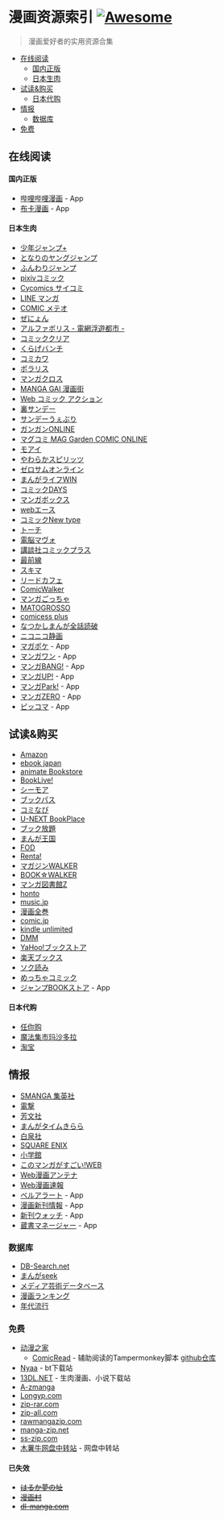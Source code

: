 # 漫画资源索引 [![Awesome](https://cdn.rawgit.com/sindresorhus/awesome/d7305f38d29fed78fa85652e3a63e154dd8e8829/media/badge.svg)](https://github.com/farwang/awesome-manga)

> 漫画爱好者的实用资源合集

- [在线阅读](#在线阅读)
  - [国内正版](#国内正版)
  - [日本生肉](#日本生肉)
- [试读&购买](#试读购买)
  - [日本代购](#日本代购)
- [情报](#情报)
  - [数据库](#数据库)
- [免费](#免费)

## 在线阅读

#### 国内正版

- [哔哩哔哩漫画](http://manga.bilibili.com) - App
- [布卡漫画](http://www.buka.cn/) - App

#### 日本生肉

- [少年ジャンプ+](https://shonenjumpplus.com)
- [となりのヤングジャンプ](https://tonarinoyj.jp)
- [ふんわりジャンプ](http://www.funwarijump.jp)
- [pixivコミック](https://comic.pixiv.net)
- [Cycomics サイコミ](https://cycomi.com)
- [LINE マンガ](https://manga.line.me)
- [COMIC メテオ](https://comic-meteor.jp)
- [ぜにょん](http://www.zenyon.jp)
- [アルファポリス - 電網浮遊都市 -](https://www.alphapolis.co.jp)
- [コミッククリア](https://www.comic-clear.jp)
- [くらげバンチ](https://kuragebunch.com)
- [コミカワ](https://comicawa.com)
- [ポラリス](https://comic-polaris.jp)
- [マンガクロス](https://mangacross.jp)
- [MANGA GAI 漫画街](http://www.manga-gai.net)
- [Web コミック アクション](http://webaction.jp)
- [裏サンデー](https://urasunday.com)
- [サンデーうぇぶり](https://www.sunday-webry.com)
- [ガンガンONLINE](http://www.ganganonline.com)
- [マグコミ MAG Garden COMIC ONLINE](https://comic.mag-garden.co.jp)
- [モアイ](http://www.moae.jp)
- [やわらかスピリッツ](http://yawaspi.com)
- [ゼロサムオンライン](http://online.ichijinsha.co.jp)
- [まんがライフWIN](http://mangalifewin.takeshobo.co.jp)
- [コミックDAYS](https://comic-days.com)
- [マンガボックス](https://www.mangabox.me)
- [webエース](https://web-ace.jp)
- [コミックNew type](https://comic.webnewtype.com)
- [トーチ](http://www.to-ti.in)
- [電脳マヴォ](http://mavo.takekuma.jp)
- [講談社コミックプラス](http://kc.kodansha.co.jp)
- [最前線](https://sai-zen-sen.jp)
- [スキマ](https://www.sukima.me)
- [リードカフェ](http://leedcafe.com)
- [ComicWalker](https://comic-walker.com)
- [マンガごっちゃ](http://mangag.com)
- [MATOGROSSO](http://matogrosso.jp)
- [comicess plus](https://plus.comicess.com)
- [なつかしまんが全話読破](https://www.natsukashimanga.jp)
- [ニコニコ静画](http://seiga.nicovideo.jp/manga)
- [マガポケ](https://play.google.com/store/apps/details?id=jp.co.kodansha.android.magazinepocket) - App
- [マンガワン](https://play.google.com/store/apps/details?id=jp.co.comic.mangaone) - App
- [マンガBANG!](https://play.google.com/store/apps/details?id=com.mangabang) - App
- [マンガUP!](https://play.google.com/store/apps/details?id=com.square_enix.android_googleplay.mangaup_jp) - App
- [マンガPark!](https://play.google.com/store/apps/details?id=jp.co.hakusensha.mangapark) - App
- [マンガZERO](https://play.google.com/store/apps/details?id=jp.inc.nagisa.mangapf) - App
- [ピッコマ](https://play.google.com/store/apps/details?id=jp.kakao.piccoma) - App

## 试读&购买

- [Amazon](https://www.amazon.co.jp)
- [ebook japan](https://www.ebookjapan.jp)
- [animate Bookstore](https://www.animatebookstore.com)
- [BookLive!](https://booklive.jp)
- [シーモア](http://www.cmoa.jp)
- [ブックパス](https://bookpass.auone.jp)
- [コミなび](https://mechacomi.jp)
- [U-NEXT BookPlace](http://unext.bookplace.jp)
- [ブック放題](https://bookhodai.jp)
- [まんが王国](https://comic.k-manga.jp)
- [FOD](http://fod.fujitv.co.jp/s/books/)
- [Renta!](https://renta.papy.co.jp)
- [マガジンWALKER](https://magazinewalker.jp)
- [BOOK☆WALKER](https://bookwalker.jp)
- [マンガ図書館Z](https://www.mangaz.com)
- [honto](https://honto.jp)
- [music.jp](https://music-book.jp)
- [漫画全巻](https://www.mangazenkan.com)
- [comic.jp](http://comic.jp)
- [kindle unlimited](https://www.amazon.co.jp/kindle-dbs/hz/signup)
- [DMM](https://book.dmm.com)
- [YaHoo!ブックストア](https://bookstore.yahoo.co.jp)
- [楽天ブックス](http://books.rakuten.co.jp)
- [ソク読み](http://sokuyomi.jp)
- [めっちゃコミック](https://sp.comics.mecha.cc)
- [ジャンプBOOKストア](https://play.google.com/store/apps/details?id=com.access_company.android.sh_jumpstore) - App

#### 日本代购

- [任你购](https://rennigou.net/)
- [魔法集市玛沙多拉](http://www.masadora.net/)
- [淘宝](https://www.taobao.com/)

## 情报

- [SMANGA 集英社](http://www.s-manga.net)
- [電撃](http://dengeki.com/comics/)
- [芳文社](http://houbunsha.co.jp)
- [まんがタイムきらら](http://www.dokidokivisual.com)
- [白泉社](https://www.hakusensha.co.jp)
- [SQUARE ENIX](https://magazine.jp.square-enix.com)
- [小学館](https://www.shogakukan.co.jp/comics)
- [このマンガがすごい!WEB](http://konomanga.jp)
- [Web漫画アンテナ](http://webcomics.jp)
- [Web漫画速報](http://webmanga.info)
- [ベルアラート](https://play.google.com/store/apps/details?id=com.shopbell.bellalert) - App
- [漫画新刊情報](https://play.google.com/store/apps/details?id=manga.news.info) - App
- [新刊ウォッチ](https://play.google.com/store/apps/details?id=com.straycatapp.newbook_watch) - App
- [蔵書マネージャー](https://play.google.com/store/apps/details?id=com.bsy_web.bookmanager) - App

### 数据库

- [DB-Search.net](http://www.dbsearch.net)
- [まんがseek](https://mangaseek.net)
- [メディア芸術データベース](https://mediaarts-db.bunka.go.jp)
- [漫画ランキング](https://www.mangazenkan.com/ranking/)
- [年代流行](https://nendai-ryuukou.com/comic.html)

### 免费

- [动漫之家](https://manhua.dmzj.com)
  - [ComicRead](https://greasyfork.org/zh-CN/scripts/374903-comicread) - 辅助阅读的Tampermonkey脚本 [github仓库](https://github.com/hymbz/ComicReadScript)
- [Nyaa](https://nyaa.si) - bt下载站
- [13DL.NET](http://13dl.net) - 生肉漫画、小说下载站
- [A-zmanga](http://www.a-zmanga.net)
- [Longyp.com](https://www.longyp.com)
- [zip-rar.com](http://www.zip-rar.com)
- [zip-all.com](https://zip-all.com)
- [rawmangazip.com](http://rawmangazip.com)
- [manga-zip.net](http://manga-zip.net)
- [ss-zip.com](https://ss-zip.com)
- [木薯牛网盘中转站](https://www.mushuniu.com/files) - 网盘中转站

#### 已失效

- ~~[はるか夢の址](http://haruka-yumenoato.net/manga)~~
- ~~[漫画村](http://mangamura.org)~~
- ~~[dl-manga.com](http://dl-manga.com)~~
